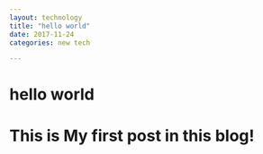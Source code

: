 ```yaml
---
layout: technology
title: "hello world"
date: 2017-11-24
categories: new tech

---
```


# hello world
# This is My first post in this blog!
